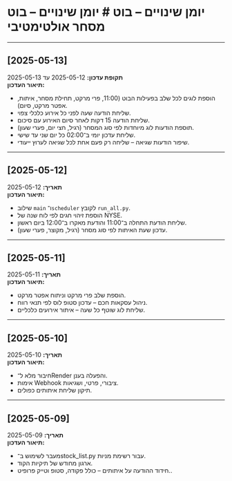 # יומן שינויים – בוט # יומן שינויים – בוט מסחר אולטימטיבי

---

## [2025-05-13]
**תקופת עדכון:** 2025-05-12 עד 2025-05-13  
**תיאור העדכון:**
- הוספת לוגים לכל שלב בפעילות הבוט (11:00, פרי מרקט, תחילת מסחר, איתות, אפטר מרקט, סיום).
- שליחת הודעה שעה לפני כל אירוע כלכלי צפוי.
- שליחת הודעה 15 דקות לאחר סיום האירוע עם סיכום.
- תוספת הודעות לוג מיוחדות לפי סוג המסחר (רגיל, חצי יום, פערי שעון).
- שליחת עדכון יומי ב־02:00 כל יום שני עד שישי.
- שיפור הודעות שגיאה – שליחה רק פעם אחת לכל שגיאה לערוץ ייעודי.

---

## [2025-05-12]
**תאריך:** 2025-05-12  
**תיאור העדכון:**
- שילוב `main` ו־`scheduler` לקובץ `run_all.py`.
- הוספת זיהוי חגים לפי לוח שנה של NYSE.
- שליחת הודעת התחלה ב־11:00 והודעת מאקרו ב־12:00 ביום ראשון.
- עדכון שעת האיתות לפי סוג מסחר (רגיל, מקוצר, פערי שעון).

---

## [2025-05-11]
**תאריך:** 2025-05-11  
**תיאור העדכון:**
- הוספת שלב פרי מרקט וניתוח אפטר מרקט.
- ניהול עסקאות חכם – עדכון סטופ לוס לפי תנאי רווח.
- שליחת לוג שוטף כל שעה – איתור אירועים כלכליים.

---

## [2025-05-10]
**תאריך:** 2025-05-10  
**תיאור העדכון:**
- חיבור מלא ל־Render והפעלה בענן.
- אימות Webhook ציבורי, פרטי, ושגיאות.
- תיקון שליחת איתותים כפולים.

---

## [2025-05-09]
**תאריך:** 2025-05-09  
**תיאור העדכון:**
- מעבר לשימוש ב־stock_list.py עבור רשימת מניות.
- ארגון מחודש של תיקיות הקוד.
- חידוד ההודעה על איתותים – כולל פקודה, סטופ וטייק פרופיט..
